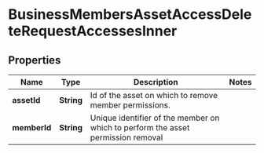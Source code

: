 

# BusinessMembersAssetAccessDeleteRequestAccessesInner

## Properties

Name | Type | Description | Notes
------------ | ------------- | ------------- | -------------
**assetId** | **String** | Id of the asset on which to remove member permissions. | 
**memberId** | **String** | Unique identifier of the member on which to perform the asset permission removal | 




